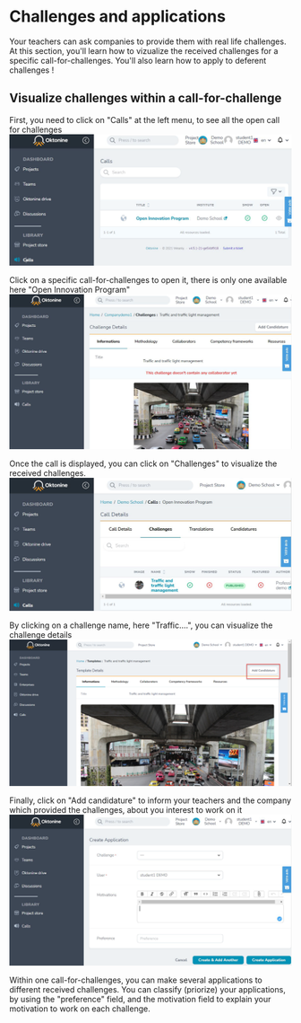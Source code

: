 # Challenges and applications

Your teachers can ask companies to provide them with real life challenges.
At this section, you'll learn how to vizualize the received challenges for a specific call-for-challenges. You'll also learn how to apply to deferent challenges !

## Visualize challenges within a call-for-challenge
First, you need to click on "Calls" at the left menu, to see all the open call for challenges
![image](../img/student_img/applications/application1searchcall.png)

Click on a specific call-for-challenges to open it, there is only one available here "Open Innovation Program"
![image](../img/student_img/applications/application3openchallenge.png)


Once the call is displayed, you can click on "Challenges" to visualize the received challenges.
![image](../img/student_img/applications/application2searchchallenge.png)

By clicking on a challenge name, here "Traffic....", you can visualize the challenge details
![image](../img/student_img/applications/application4challengeapplication.png)

Finally, click on "Add candidature" to inform your teachers and the company which provided the challenges, about you interest to work on it
![image](../img/student_img/applications/application5challengeapplication.png)

Within one call-for-challenges, you can make several applications to different received challenges. You can classify (priorize) your applications, by using the "preference" field, and the motivation field to explain your motivation to work on each challenge.
